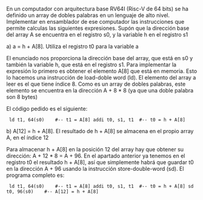 En un computador con arquitectura base RV64I (Risc-V de 64 bits) se ha definido un array de dobles palabras en un lenguaje de alto nivel. Implementar en ensamblador de ese computador las instrucciones que permite calculas las siguientes expresiones. Supón que la dirección base del array A se encuentra en el registro s0, y la variable h en el registro s1

a) a = h + A[8]. Utiliza el registro t0 para la variable a

El enunciado nos proporciona la dirección base del array, que está en s0 y también la variable h, que está en el registro s1. Para implementar la expresión lo primero es obtener el elemento A[8] que está en memoria. Esto lo hacemos una instrucción de load-doble word (ld). El elemento del array a leer es el que tiene índice 8. Como es un array de dobles palabras, este elemento se encuentra en la dirección A + 8 * 8 (ya que una doble palabra son 8 bytes)

El código pedido es el siguiente:

``
ld t1, 64(s0)    #-- t1 = A[8]
addi t0, s1, t1  #-- t0 = h + A[8]``

b) A[12] = h + A[8]. El resultado de h + A[8] se almacena en el propio array A, en el índice 12

Para almacenar h + A[8] en la posición 12 del array hay que obtener su dirección: A + 12 * 8 = A + 96. En el apartado anterior ya tenemos en el registro t0 el resultado h + A[8], así que simplemente habrá que guardar t0 en la dirección A + 96 usando la instrucción store-double-word (sd). El programa completo es:

``
ld t1, 64(s0)    #-- t1 = A[8]
addi t0, s1, t1  #-- t0 = h + A[8]
sd t0, 96(s0)    #-- A[12] = h + A[8]``
